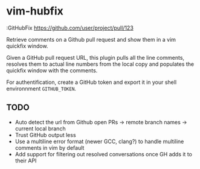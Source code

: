 # vim-hubfix 

:GitHubFix https://github.com/user/project/pull/123

Retrieve comments on a Github pull request and show them in a vim quickfix window.

Given a GitHub pull request URL, this plugin pulls all the line comments, resolves
them to actual line numbers from the local copy and populates the quickfix window
with the comments.

For authentification, create a GitHub token and export it in your shell environnment `GITHUB_TOKEN`.

## TODO

- Auto detect the url from Github open PRs -> remote branch names -> current local branch
- Trust GitHub output less
- Use a multiline error format (newer GCC, clang?) to handle multiline comments in vim by default
- Add support for filtering out resolved conversations once GH adds it to their API
